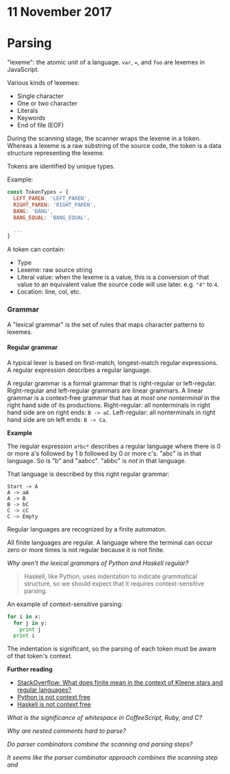 # 11 November 2017

# Parsing

"lexeme": the atomic unit of a language. `var`, `=`, and `foo` are lexemes 
in JavaScript.

Various kinds of lexemes:

- Single character
- One or two character
- Literals
- Keywords
- End of file (EOF)

During the scanning stage, the scanner wraps the lexeme in a token.
Whereas a lexeme is a raw substring of the source code, the token is a data
structure representing the lexeme.

Tokens are identified by unique types.

Example:

```javascript
const TokenTypes = {
  LEFT_PAREN: 'LEFT_PAREN',
  RIGHT_PAREN: 'RIGHT_PAREN',
  BANG: 'BANG',
  BANG_EQUAL: 'BANG_EQUAL',

  ...
}
```

A token can contain:

- Type
- Lexeme: raw source string
- Literal value: when the lexeme is a value, this is a conversion of that value
  to an equivalent value the source code will use later. e.g. `"4"` to `4`.
- Location: line, col, etc.

### Grammar

A "lexical grammar" is the set of rules that maps character patterns to lexemes.

#### Regular grammar

A typical lexer is based on first-match, longest-match regular expressions.
A regular expression describes a regular language.

A regular grammar is a formal grammar that is right-regular or left-regular.
Right-regular and left-regular grammars are linear grammars.
A linear grammar is a context-free grammar that has at _most one nonterminal_ in
the right hand side of its productions.
Right-regular: all nonterminals in right hand side are on right ends: `B -> aC`.
Left-regular: all nonterminals in right hand side are on left ends: `B -> Ca`.

**Example**

The regular expression `a*bc*` describes a regular language where there is 0
or more a's followed by 1 b followed by 0 or more c's. "abc" is in that language.
So is "b" and "aabcc". "abbc" is *not* in that language.

That language is described by this right regular grammar:

```
Start -> A
A -> aA
A -> B
B -> bC
C -> cC
C -> Empty
```

Regular languages are recognized by a finite automaton.

All finite languages are regular. A language where the terminal can occur
zero or more times is not regular because it is not finite. 

_Why aren't the lexical grammars of Python and Haskell regular?_

>Haskell, like Python, uses indentation to indicate grammatical structure, so 
>we should expect that it requires context-sensitive parsing.

An example of context-sensitive parsing:

```python
for i in x:
  for j in y:
    print j
  print i
```

The indentation is significant, so the parsing of each token must be aware of
that token's context.

**Further reading**

- [StackOverflow: What does finite mean in the context of Kleene stars and regular languages?](https://stackoverflow.com/questions/47239506/what-does-finite-mean-in-the-context-of-kleene-stars-and-regular-languages)
- [Python is not context free](http://trevorjim.com/python-is-not-context-free/)
- [Haskell is not context free](http://trevorjim.com/python-is-not-context-free/)

_What is the significance of whitespace in CoffeeScript, Ruby, and C?_

_Why are nested comments hard to parse?_

_Do parser combinators combine the scanning and parsing steps?_

_It seems like the parser combinator approach combines the scanning step and_
